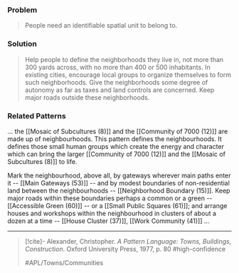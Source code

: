 ### Problem
>People need an identifiable spatial unit to belong to.

### Solution
>Help people to define the neighborhoods they live in, not more than 300 yards across, with no more than 400 or 500 inhabitants. In existing cities, encourage local groups to organize themselves to form such neighborhoods. Give the neighborhoods some degree of autonomy as far as taxes and land controls are concerned. Keep major roads outside these neighborhoods.

### Related Patterns
... the [[Mosaic of Subcultures (8)]] and the [[Community of 7000 (12)]] are made up of neighbourhoods. This pattern defines the neighbourhoods. It defines those small human groups which create the energy and character which can bring the larger [[Community of 7000 (12)]] and the [[Mosaic of Subcultures (8)]] to life.

Mark the neighbourhood, above all, by gateways wherever main paths enter it -- [[Main Gateways (53)]] -- and by modest boundaries of non-residential land between the neighbourhoods -- [[Neighborhood Boundary (15)]]. Keep major roads within these boundaries perhaps a common or a green -- [[Accessible Green (60)]] -- or a [[Small Public Squares (61)]]; and arrange houses and workshops within the neighbourhood in clusters of about a dozen at a time -- [[House Cluster (37)]], [[Work Community (41)]] ...

---

> [!cite]- Alexander, Christopher. _A Pattern Language: Towns, Buildings, Construction_. Oxford University Press, 1977, p. 80
> #high-confidence 
> 
> #APL/Towns/Communities 